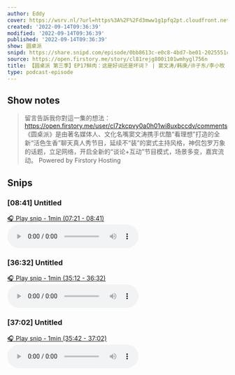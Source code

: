 ```yaml
---
author: Eddy
cover: https://wsrv.nl/?url=https%3A%2F%2Fd3mww1g1pfq2pt.cloudfront.net%2FAvatar%2Fcl7zkcpvy0a0h01wi8uxbccdv%2F1666234585141.jpg&w=200&h=200
created: '2022-09-14T09:36:39'
modified: '2022-09-14T09:36:39'
published: '2022-09-14T09:36:39'
show: 圆桌派
snipd: https://share.snipd.com/episode/0bb8613c-e0c8-4bd7-be01-2025551c1376
source: https://open.firstory.me/story/cl81rejg800i101wmhygl756n
title: 【圆桌派 第三季】EP17鲜肉：这是好词还是坏词？ | 窦文涛/韩庚/许子东/李小牧 | 优酷纪实 YOUKU DOCUMENTARY
type: podcast-episode
---
```



## Show notes
> 留言告訴我你對這一集的想法：  https://open.firstory.me/user/cl7zkcpvy0a0h01wi8uxbccdv/comments   《圆桌派》是由著名媒体人、文化名嘴窦文涛携手优酷“看理想”打造的全新“活色生香”聊天真人秀节目，延续不“装”的窦式主持风格，神侃包罗万象的话题，立足网络，开启全新的“谈论+互动”节目模式，场景多变，嘉宾流动。
> Powered by  Firstory Hosting

## Snips
### [08:41] Untitled
[🎧 Play snip - 1min️ (07:21 - 08:41)](https://share.snipd.com/snip/3e166a16-0362-4cac-b74e-360f8c7635ea)
<audio controls> <source src="https://backend.endpoints.firstory-709db.cloud.goog/play.mp3?url=https%3A%2F%2Fd3mww1g1pfq2pt.cloudfront.net%2FRecord%2Fcl7zkcpvy0a0h01wi8uxbccdv%2Fcl81rejg800i201wmay5u3u3k.mp3%3Fv%3D1663168548685#t=07:21,08:41"> </audio>
### [36:32] Untitled
[🎧 Play snip - 1min️ (35:12 - 36:32)](https://share.snipd.com/snip/0d3b1824-6ee4-4d7a-aff3-fb8ef31f6562)
<audio controls> <source src="https://backend.endpoints.firstory-709db.cloud.goog/play.mp3?url=https%3A%2F%2Fd3mww1g1pfq2pt.cloudfront.net%2FRecord%2Fcl7zkcpvy0a0h01wi8uxbccdv%2Fcl81rejg800i201wmay5u3u3k.mp3%3Fv%3D1663168548685#t=35:12,36:32"> </audio>
### [37:02] Untitled
[🎧 Play snip - 1min️ (35:42 - 37:02)](https://share.snipd.com/snip/01d46b75-2a74-4d76-9f9e-e5cf20644e05)
<audio controls> <source src="https://backend.endpoints.firstory-709db.cloud.goog/play.mp3?url=https%3A%2F%2Fd3mww1g1pfq2pt.cloudfront.net%2FRecord%2Fcl7zkcpvy0a0h01wi8uxbccdv%2Fcl81rejg800i201wmay5u3u3k.mp3%3Fv%3D1663168548685#t=35:42,37:02"> </audio>
